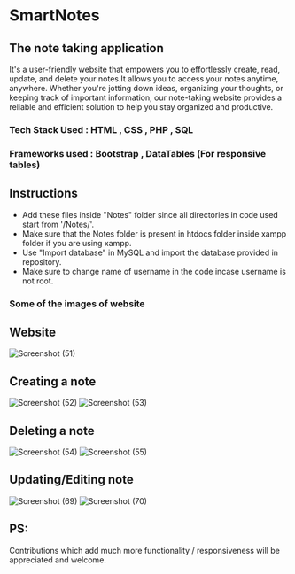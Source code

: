 # SmartNotes
## The note taking application

It's a user-friendly website that empowers you to effortlessly create, read, update, and delete your notes.It allows you to access your notes anytime, anywhere. Whether you're jotting down ideas, organizing your thoughts, or keeping track of important information, our note-taking website provides a reliable and efficient solution to help you stay organized and productive.

### Tech Stack Used : HTML , CSS , PHP , SQL
### Frameworks used :  Bootstrap , DataTables (For responsive tables)

## Instructions 
<ul>
<li>Add these files inside "Notes" folder since all directories in code used start from '/Notes/'.</li>
<li>Make sure that the Notes folder is present in htdocs folder inside xampp folder if you are using xampp.</li>
<li>Use "Import database" in MySQL and import the database provided in repository.</li> 
<li>Make sure to change name of username in the code incase username is not root.</li>
</ul> 

### Some of the images of website

## Website 
![Screenshot (51)](https://github.com/VVSD-Charan/SmartNotes/assets/105978561/8b529e84-e6c9-4dbc-ab7f-9810ec17cf16)

## Creating a note
![Screenshot (52)](https://github.com/VVSD-Charan/SmartNotes/assets/105978561/b5ea25c0-00b2-4556-9dee-087d936a44ea)
![Screenshot (53)](https://github.com/VVSD-Charan/SmartNotes/assets/105978561/11d5b1ac-e065-44e8-920f-a94470ae0f57)

## Deleting a note
![Screenshot (54)](https://github.com/VVSD-Charan/SmartNotes/assets/105978561/ff098d0f-d957-41eb-8406-43f562ed53f3)
![Screenshot (55)](https://github.com/VVSD-Charan/SmartNotes/assets/105978561/b405742b-d0c5-4b10-b361-0955dcb5b896)

## Updating/Editing note
![Screenshot (69)](https://github.com/VVSD-Charan/SmartNotes/assets/105978561/44fd9ffc-bf1a-4a67-926d-934c44a2e5e6)
![Screenshot (70)](https://github.com/VVSD-Charan/SmartNotes/assets/105978561/f0720808-8e6a-4ecf-b805-8c5843b1230a)

## PS:
Contributions which add much more functionality / responsiveness will be appreciated and welcome.





